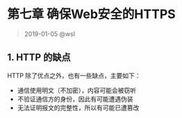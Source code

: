 # 第七章 确保Web安全的HTTPS

> 2019-01-05 @wsl

## 1. HTTP 的缺点

HTTP 除了优点之外，也有一些缺点，主要如下：

- 通信使用明文（不加密），内容可能会被窃听
- 不验证通信方的身份，因此有可能遭遇伪装
- 无法证明报文的完整性，所以有可能已遭篡改

